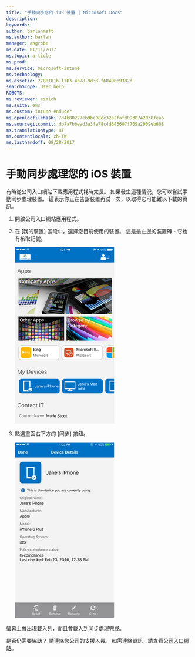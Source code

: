 ```yaml
---
title: "手動同步您的 iOS 裝置 | Microsoft Docs"
description: 
keywords: 
author: barlanmsft
ms.author: barlan
manager: angrobe
ms.date: 01/11/2017
ms.topic: article
ms.prod: 
ms.service: microsoft-intune
ms.technology: 
ms.assetid: 2780101b-f703-4b78-9d33-f68490b9382d
searchScope: User help
ROBOTS: 
ms.reviewer: esmich
ms.suite: ems
ms.custom: intune-enduser
ms.openlocfilehash: 7d4b80227eb9be98ec32a2fafd0938742038fea6
ms.sourcegitcommit: db7a7bbead3a3fa78c4d643607f709a2909eb608
ms.translationtype: HT
ms.contentlocale: zh-TW
ms.lasthandoff: 09/28/2017
---
```

# <a name="sync-your-ios-device-manually"></a>手動同步處理您的 iOS 裝置

有時從公司入口網站下載應用程式耗時太長。 如果發生這種情況，您可以嘗試手動同步處理裝置。 這表示你正在告訴裝置再試一次，以取得它可能難以下載的資訊。

1. 開啟公司入口網站應用程式。

2. 在 [我的裝置] 區段中，選擇您目前使用的裝置。 這是最左邊的裝置磚 - 它也有核取記號。

    ![裝置畫面與 [我的裝置] 區段](./media/ios-sync-1-comp-portal-apps.png)

3. 點選畫面右下方的 [同步] 按鈕。

    ![裝置詳細資料與 [同步] 按鈕](./media/ios-sync-2-sync-button.png)

螢幕上會出現載入列，而且會載入到同步處理完成。

是否仍需要協助？ 請連絡您公司的支援人員。 如需連絡資訊，請查看[公司入口網站](https://portal.manage.microsoft.com)。
